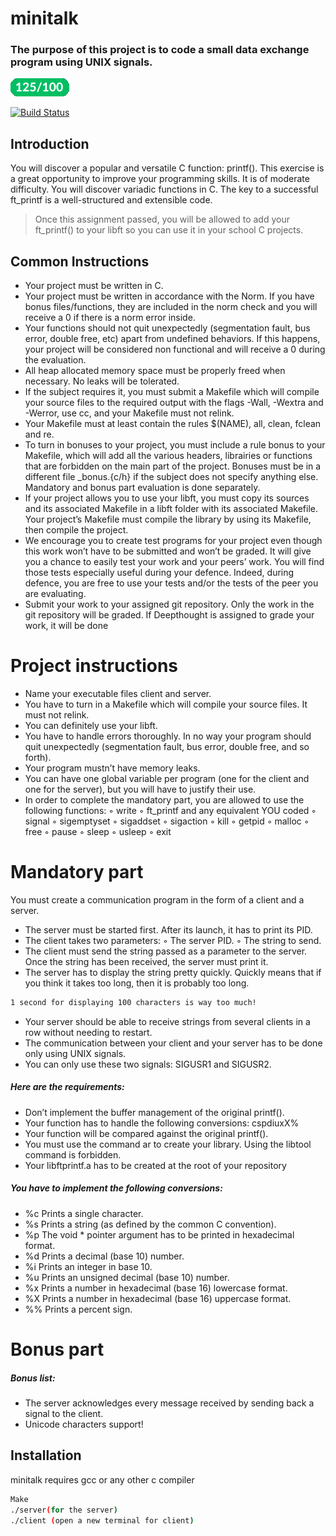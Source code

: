 # minitalk
### The purpose of this project is to code a small data exchange program using UNIX signals.

![](images.png)

[![Build Status](https://travis-ci.org/joemccann/dillinger.svg?branch=master)](https://travis-ci.org/joemccann/dillinger)

## Introduction

You will discover a popular and versatile C function: printf(). This exercise is a great
opportunity to improve your programming skills. It is of moderate difficulty.
You will discover variadic functions in C.
The key to a successful ft_printf is a well-structured and extensible code.
> Once this assignment passed, you will be allowed to add your
> ft_printf() to your libft so you can use it in your school C
> projects.

## Common Instructions

- Your project must be written in C.
- Your project must be written in accordance with the Norm. If you have bonus
files/functions, they are included in the norm check and you will receive a 0 if there
is a norm error inside.
- Your functions should not quit unexpectedly (segmentation fault, bus error, double
free, etc) apart from undefined behaviors. If this happens, your project will be
considered non functional and will receive a 0 during the evaluation.
- All heap allocated memory space must be properly freed when necessary. No leaks
will be tolerated.
- If the subject requires it, you must submit a Makefile which will compile your
source files to the required output with the flags -Wall, -Wextra and -Werror, use
cc, and your Makefile must not relink.
- Your Makefile must at least contain the rules $(NAME), all, clean, fclean and
re.
- To turn in bonuses to your project, you must include a rule bonus to your Makefile,
which will add all the various headers, librairies or functions that are forbidden on
the main part of the project. Bonuses must be in a different file _bonus.{c/h} if
the subject does not specify anything else. Mandatory and bonus part evaluation
is done separately.
- If your project allows you to use your libft, you must copy its sources and its
associated Makefile in a libft folder with its associated Makefile. Your project’s
Makefile must compile the library by using its Makefile, then compile the project.
- We encourage you to create test programs for your project even though this work
won’t have to be submitted and won’t be graded. It will give you a chance
to easily test your work and your peers’ work. You will find those tests especially
useful during your defence. Indeed, during defence, you are free to use your tests
and/or the tests of the peer you are evaluating.
- Submit your work to your assigned git repository. Only the work in the git repository will be graded. If Deepthought is assigned to grade your work, it will be done

# Project instructions
- Name your executable files client and server.
- You have to turn in a Makefile which will compile your source files. It must not
relink.
- You can definitely use your libft.
- You have to handle errors thoroughly. In no way your program should quit unexpectedly (segmentation fault, bus error, double free, and so forth).
- Your program mustn’t have memory leaks.
- You can have one global variable per program (one for the client and one for
the server), but you will have to justify their use.
- In order to complete the mandatory part, you are allowed to use the following
functions:
◦ write
◦ ft_printf and any equivalent YOU coded
◦ signal
◦ sigemptyset
◦ sigaddset
◦ sigaction
◦ kill
◦ getpid
◦ malloc
◦ free
◦ pause
◦ sleep
◦ usleep
◦ exit

# Mandatory part

You must create a communication program in the form of a client and a server.
- The server must be started first. After its launch, it has to print its PID.
- The client takes two parameters:
◦ The server PID.
◦ The string to send.
- The client must send the string passed as a parameter to the server.
Once the string has been received, the server must print it.
- The server has to display the string pretty quickly. Quickly means that if you think
it takes too long, then it is probably too long.
```sh
1 second for displaying 100 characters is way too much!
```

- Your server should be able to receive strings from several clients in a row without
needing to restart.
- The communication between your client and your server has to be done only using
UNIX signals.
- You can only use these two signals: SIGUSR1 and SIGUSR2.

##### Here are the requirements:
- Don’t implement the buffer management of the original printf().
- Your function has to handle the following conversions: cspdiuxX%
- Your function will be compared against the original printf().
- You must use the command ar to create your library.
Using the libtool command is forbidden.
- Your libftprintf.a has to be created at the root of your repository

##### You have to implement the following conversions:
- %c Prints a single character.
- %s Prints a string (as defined by the common C convention).
- %p The void * pointer argument has to be printed in hexadecimal format.
- %d Prints a decimal (base 10) number.
- %i Prints an integer in base 10.
- %u Prints an unsigned decimal (base 10) number.
- %x Prints a number in hexadecimal (base 16) lowercase format.
- %X Prints a number in hexadecimal (base 16) uppercase format.
- %% Prints a percent sign.

# Bonus part
##### Bonus list:
- The server acknowledges every message received by sending back a signal to the
client.
- Unicode characters support!

## Installation

minitalk requires gcc or any other c compiler

```sh
Make
./server(for the server)
./client (open a new terminal for client)
```



